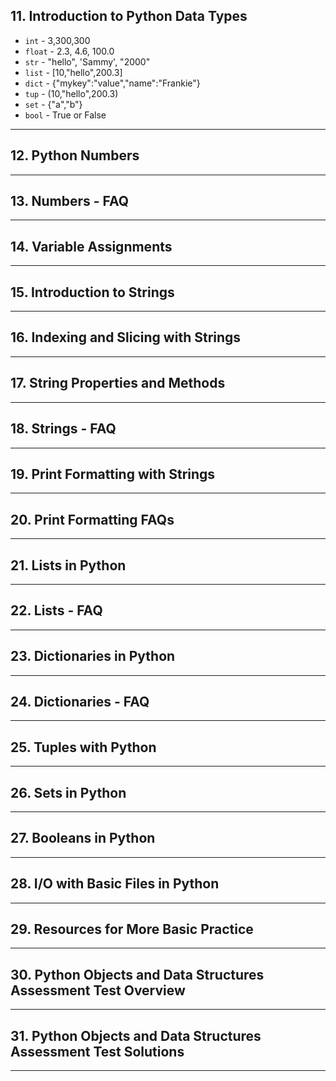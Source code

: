 ## 11. Introduction to Python Data Types

* `int`   - 3,300,300
* `float` - 2.3, 4.6, 100.0
* `str`   - "hello", 'Sammy', "2000"
* `list`  - [10,"hello",200.3]
* `dict`  - {"mykey":"value","name":"Frankie"}
* `tup`   - (10,"hello",200.3)
* `set`   - {"a","b"}
* `bool`  - True or False

***

## 12. Python Numbers

***

## 13. Numbers - FAQ

***

## 14. Variable Assignments

***

## 15. Introduction to Strings

***

## 16. Indexing and Slicing with Strings

***

## 17. String Properties and Methods

***

## 18. Strings - FAQ

***

## 19. Print Formatting with Strings

***

## 20. Print Formatting FAQs

***

## 21. Lists in Python

***

## 22. Lists - FAQ

***

## 23. Dictionaries in Python

***

## 24. Dictionaries - FAQ

***

## 25. Tuples with Python

***

## 26. Sets in Python

***

## 27. Booleans in Python

***

## 28. I/O with Basic Files in Python

***

## 29. Resources for More Basic Practice

***

## 30. Python Objects and Data Structures Assessment Test Overview

***

## 31. Python Objects and Data Structures Assessment Test Solutions

***
